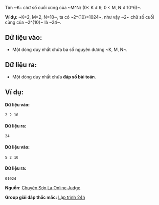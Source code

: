 Tìm ~K~ chữ số cuối cùng của ~M^N\ (0< K ≤ 9, 0 < M, N ≤ 10^6)~.

**Ví dụ:** ~K=2, M=2, N=10~, ta có ~2^{10}=1024~, như vậy ~2~ chữ số cuối cùng của ~2^{10}~ là ~24~.

## Dữ liệu vào:
- Một dòng duy nhất chứa ba số nguyên dương ~K, M, N~.

## Dữ liệu ra:
- Một dòng duy nhất chứa **đáp số bài toán**.

## Ví dụ:
#### Dữ liệu vào:
```
2 2 10
```

#### Dữ liệu ra:
```
24
```

#### Dữ liệu vào:
```
5 2 10
```

#### Dữ liệu ra:
```
01024
```
**Nguồn:** [Chuyên Sơn La Online Judge](http://csloj.ddns.net/)

**Group giải đáp thắc mắc:** [Lập trình 24h](https://www.facebook.com/groups/1386904321519984)